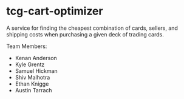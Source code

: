 # tcg-cart-optimizer
A service for finding the cheapest combination of cards, sellers, and shipping costs when purchasing a given deck of trading cards.

Team Members:
- Kenan Anderson
- Kyle Grentz
- Samuel Hickman
- Shiv Malhotra
- Ethan Knigge
- Austin Tarrach
